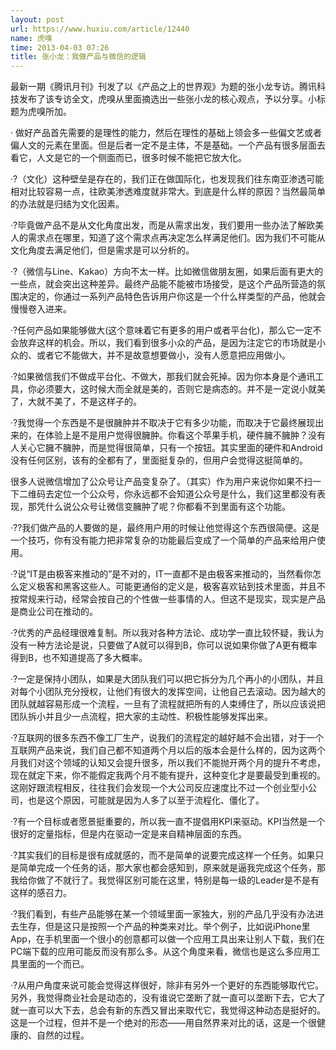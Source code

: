 ```yaml
---
layout: post
url: https://www.huxiu.com/article/12440
name: 虎嗅
time: 2013-04-03 07:26
title: 张小龙：我做产品与微信的逻辑
---
```

最新一期《腾讯月刊》刊发了以《产品之上的世界观》为题的张小龙专访。腾讯科技发布了该专访全文，虎嗅从里面摘选出一些张小龙的核心观点，予以分享。小标题为虎嗅所加。

· 做好产品首先需要的是理性的能力，然后在理性的基础上领会多一些偏文艺或者偏人文的元素在里面。但是后者一定不是主体，不是基础。一个产品有很多层面去看它，人文是它的一个侧面而已，很多时候不能把它放大化。

·?（文化）这种壁垒是存在的，我们正在做国际化，也发现我们往东南亚渗透可能相对比较容易一点，往欧美渗透难度就非常大。到底是什么样的原因？当然最简单的办法就是归结为文化因素。

·?毕竟做产品不是从文化角度出发，而是从需求出发，我们要用一些办法了解欧美人的需求点在哪里，知道了这个需求点再决定怎么样满足他们。因为我们不可能从文化角度去满足他们，但是需求是可以分析的。

·?（微信与Line、Kakao）方向不太一样。比如微信做朋友圈，如果后面有更大的一些点，就会突出这种差异。最终产品能不能被市场接受，是这个产品所营造的氛围决定的，你通过一系列产品特色告诉用户你这是一个什么样类型的产品，他就会慢慢卷入进来。

·?任何产品如果能够做大(这个意味着它有更多的用户或者平台化)，那么它一定不会放弃这样的机会。所以，我们看到很多小众的产品，是因为注定它的市场就是小众的、或者它不能做大，并不是故意想要做小，没有人愿意把应用做小。

·?如果微信我们不做成平台化、不做大，那我们就会死掉。因为你本身是个通讯工具，你必须要大，这时候大而全就是美的，否则它是病态的。并不是一定说小就美了，大就不美了，不是这样子的。

·?我觉得一个东西是不是很臃肿并不取决于它有多少功能，而取决于它最终展现出来的，在体验上是不是用户觉得很臃肿。你看这个苹果手机，硬件臃不臃肿？没有人关心它臃不臃肿，而是觉得很简单，只有一个按钮。其实里面的硬件和Android没有任何区别，该有的全都有了，里面挺复杂的，但用户会觉得这挺简单的。

很多人说微信增加了公众号让产品变复杂了。（其实）作为用户来说你如果不扫一下二维码去定位一个公众号，你永远都不会知道公众号是什么，我们这里都没有表现，那凭什么说公众号让微信变臃肿了呢？你都看不到里面有这个功能。

·??我们做产品的人要做的是，最终用户用的时候让他觉得这个东西很简便。这是一个技巧，你有没有能力把非常复杂的功能最后变成了一个简单的产品来给用户使用。

·?说“IT是由极客来推动的”是不对的，IT一直都不是由极客来推动的，当然看你怎么定义极客和黑客这些人。可能更通俗的定义是，极客喜欢钻到技术里面，并且不按常规来行动，经常会按自己的个性做一些事情的人。但这不是现实，现实是产品是商业公司在推动的。

·?优秀的产品经理很难复制。所以我对各种方法论、成功学一直比较怀疑，我认为没有一种方法论是说，只要做了A就可以得到B，你可以说如果你做了A更有概率得到B，也不知道提高了多大概率。

·?一定是保持小团队，如果是大团队我们可以把它拆分为几个再小的小团队，并且对每个小团队充分授权，让他们有很大的发挥空间，让他自己去滚动。因为越大的团队就越容易形成一个流程，一旦有了流程就把所有的人束缚住了，所以应该说把团队拆小并且少一点流程，把大家的主动性、积极性能够发挥出来。

·?互联网的很多东西不像工厂生产，说我们的流程定的越好越不会出错，对于一个互联网产品来说，我们自己都不知道两个月以后的版本会是什么样的，因为这两个月我们对这个领域的认知又会提升很多，所以我们不能抛开两个月的提升不考虑，现在就定下来，你不能假定我两个月不能有提升，这种变化才是要最受到重视的。这刚好跟流程相反，往往我们会发现一个大公司反应速度比不过一个创业型小公司，也是这个原因，可能就是因为人多了以至于流程化、僵化了。

·?有一个目标或者愿景挺重要的，所以我一直不提倡用KPI来驱动。KPI当然是一个很好的定量指标，但是内在驱动一定是来自精神层面的东西。

·?其实我们的目标是很有成就感的，而不是简单的说要完成这样一个任务。如果只是简单完成一个任务的话，那大家也都会感知到，原来就是逼我完成这个任务，那我给你做了不就行了。我觉得区别可能在这里，特别是每一级的Leader是不是有这样的感召力。

·?我们看到，有些产品能够在某一个领域里面一家独大，别的产品几乎没有办法进去生存，但是这只是按照一个产品的种类来对比。举个例子，比如说iPhone里App，在手机里面一个很小的创意都可以做一个应用工具出来让别人下载，我们在PC端下载的应用可能反而没有那么多。从这个角度来看，微信也是这么多应用工具里面的一个而已。

·?从用户角度来说可能会觉得这样很好，除非有另外一个更好的东西能够取代它。另外，我觉得商业社会是动态的，没有谁说它垄断了就一直可以垄断下去，它大了就一直可以大下去，总会有新的东西又冒出来取代它，我觉得这种动态是挺好的。这是一个过程，但并不是一个绝对的形态——用自然界来对比的话，这是一个很健康的、自然的过程。

